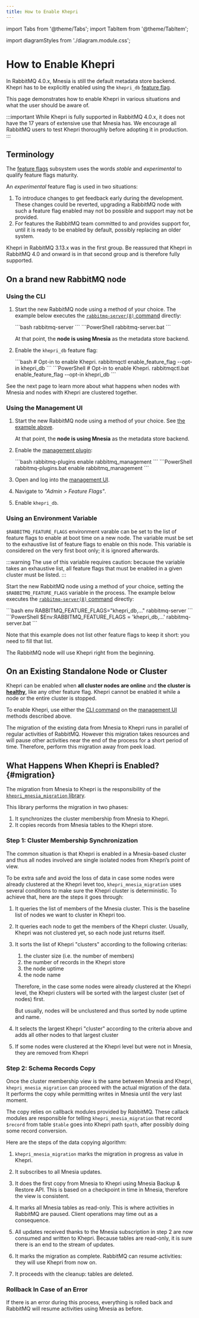```yaml
---
title: How to Enable Khepri
---
```


import Tabs from '@theme/Tabs';
import TabItem from '@theme/TabItem';

import diagramStyles from './diagram.module.css';

# How to Enable Khepri

In RabbitMQ 4.0.x, Mnesia is still the default metadata store backend. Khepri
has to be explicitly enabled using the `khepri_db` [feature
flag](../feature-flags).

This page demonstrates how to enable Khepri in various situations and what the
user should be aware of.

:::important
While Khepri is fully supported in RabbitMQ 4.0.x, it does not have the 17
years of extensive use that Mnesia has. We encourage all RabbitMQ users to
test Khepri thoroughly before adopting it in production.
:::

## Terminology

The [feature flags](../feature-flags) subsystem uses the words *stable* and
*experimental* to qualify feature flags maturity.

An *experimental* feature flag is used in two situations:

1. To introduce changes to get feedback early during the development. These
   changes could be reverted, upgrading a RabbitMQ node with such a feature
   flag enabled may not bo possible and support may not be provided.
2. For features the RabbitMQ team committed to and provides support for, until
   it is ready to be enabled by default, possibly replacing an older system.

Khepri in RabbitMQ 3.13.x was in the first group. Be reassured that Khepri in
RabbitMQ 4.0 and onward is in that second group and is therefore fully
supported.

## On a brand new RabbitMQ node

### Using the CLI

1.  Start the new RabbitMQ node using a method of your choice. The example
    below executes the [`rabbitmq-server(8)`
    command](../man/rabbitmq-server.8) directly:

    <Tabs groupId="examples">
    <TabItem value="bash" label="bash" default>
    ```bash
    rabbitmq-server
    ```
    </TabItem>
    <TabItem value="PowerShell" label="PowerShell">
    ```PowerShell
    rabbitmq-server.bat
    ```
    </TabItem>
    </Tabs>

    At that point, the **node is using Mnesia** as the metadata store backend.

2.  Enable the `khepri_db` feature flag:

    <Tabs groupId="examples">
    <TabItem value="bash" label="bash" default>
    ```bash
    # Opt-in to enable Khepri.
    rabbitmqctl enable_feature_flag --opt-in khepri_db
    ```
    </TabItem>
    <TabItem value="PowerShell" label="PowerShell">
    ```PowerShell
    # Opt-in to enable Khepri.
    rabbitmqctl.bat enable_feature_flag --opt-in khepri_db
    ```
    </TabItem>
    </Tabs>

See the next page to learn more about what happens when nodes with Mnesia and
nodes with Khepri are clustered together.

### Using the Management UI

1.  Start the new RabbitMQ node using a method of your choice. See [the
    example above](#using-the-cli).

    At that point, the **node is using Mnesia** as the metadata store backend.

2.  Enable the [management plugin](../management):

    <Tabs groupId="examples">
    <TabItem value="bash" label="bash" default>
    ```bash
    rabbitmq-plugins enable rabbitmq_management
    ```
    </TabItem>
    <TabItem value="PowerShell" label="PowerShell">
    ```PowerShell
    rabbitmq-plugins.bat enable rabbitmq_management
    ```
    </TabItem>
    </Tabs>

3.  Open and log into the [management UI](../management#usage-ui).

4.  Navigate to *"Admin > Feature Flags"*.

5.  Enable `khepri_db`.

### Using an Environment Variable

`$RABBITMQ_FEATURE_FLAGS` environment varable can be set to the list of feature
flags to enable at boot time on a new node. The variable must be set to the
exhaustive list of feature flags to enable on this node. This variable is
considered on the very first boot only; it is ignored afterwards.

:::warning
The use of this variable requires caution: because the variable takes an
exhaustive list, all feature flags that must be enabled in a given cluster
must be listed.
:::

Start the new RabbitMQ node using a method of your choice, setting the
`$RABBITMQ_FEATURE_FLAGS` variable in the process. The example below executes
the [`rabbitmq-server(8)` command](../man/rabbitmq-server.8) directly:

<Tabs groupId="examples">
<TabItem value="bash" label="bash" default>
```bash
env RABBITMQ_FEATURE_FLAGS="khepri_db,..." rabbitmq-server
```
</TabItem>
<TabItem value="PowerShell" label="PowerShell">
```PowerShell
$Env:RABBITMQ_FEATURE_FLAGS = 'khepri_db,...'
rabbitmq-server.bat
```
</TabItem>
</Tabs>

Note that this example does not list other feature flags to keep it short: you
need to fill that list.

The RabbitMQ node will use Khepri right from the beginning.

## On an Existing Standalone Node or Cluster

Khepri can be enabled when **all cluster nodes are online** and **the cluster
is [healthy](../monitoring)**, like any other feature flag. Khepri cannot be
enabled it while a node or the entire cluster is stopped.

To enable Khepri, use either the [CLI command](#using-the-cli) on the
[management UI](#using-the-management-ui) methods described above.

The migration of the existing data from Mnesia to Khepri runs in parallel of
regular activities of RabbitMQ. However this migration takes resources and
will pause other activities near the end of the process for a short period of
time. Therefore, perform this migration away from peek load.

## What Happens When Khepri is Enabled? {#migration}

The migration from Mnesia to Khepri is the responsibility of the
[`khepri_mnesia_migration`
library](https://rabbitmq.github.io/khepri_mnesia_migration/).

This library performs the migration in two phases:

1. It synchronizes the cluster membership from Mnesia to Khepri.
2. It copies records from Mnesia tables to the Khepri store.

### Step 1: Cluster Membership Synchronization

The common situation is that Khepri is enabled in a Mnesia-based cluster and
thus all nodes involved are single isolated nodes from Khepri’s point of view.

To be extra safe and avoid the loss of data in case some nodes were already
clustered at the Khepri levet too, `khepri_mnesia_migration` uses several
conditions to make sure the Khepri cluster is deterministic. To achieve that,
here are the steps it goes through:

1.  It queries the list of members of the Mnesia cluster. This is the baseline
    list of nodes we want to cluster in Khepri too.

2.  It queries each node to get the members of the Khepri cluster. Usually,
    Khepri was not clustered yet, so each node just returns itself.

3.  It sorts the list of Khepri "clusters" according to the following
    criterias:

    1. the cluster size (i.e. the number of members)
    2. the number of records in the Khepri store
    3. the node uptime
    4. the node name

    Therefore, in the case some nodes were already clustered at the Khepri
    level, the Khepri clusters will be sorted with the largest cluster (set of
    nodes) first.

    But usually, nodes will be unclustered and thus sorted by node uptime and
    name.

4.  It selects the largest Khepri "cluster" according to the criteria above
    and adds all other nodes to that largest cluster

5.  If some nodes were clustered at the Khepri level but were not in Mnesia,
    they are removed from Khepri

### Step 2: Schema Records Copy

Once the cluster membership view is the same between Mnesia and Khepri,
`khepri_mnesia_migration` can proceed with the actual migration of the data.
It performs the copy while permitting writes in Mnesia until the very last
moment.

The copy relies on callback modules provided by RabbitMQ. These callack
modules are responsible for telling `khepri_mnesia_migration` that record
`$record` from table `$table` goes into Khepri path `$path`, after possibly
doing some record conversion.

Here are the steps of the data copying algorithm:

1.  `khepri_mnesia_migration` marks the migration in progress as value in
    Khepri.

2.  It subscribes to all Mnesia updates.

3.  It does the first copy from Mnesia to Khepri using Mnesia Backup & Restore
    API. This is based on a checkpoint in time in Mnesia, therefore the view
    is consistent.

4.  It marks all Mnesia tables as read-only. This is where activities in
    RabbitMQ are paused. Client operations may time out as a consequence.

5.  All updates received thanks to the Mnesia subscription in step 2 are now
    consumed and written to Khepri. Because tables are read-only, it is sure
    there is an end to the stream of updates.

6.  It marks the migration as complete. RabbitMQ can resume activities: they
    will use Khepri from now on.

7.  It proceeds with the cleanup: tables are deleted.

### Rollback In Case of an Error

If there is an error during this process, everything is rolled back and
RabbitMQ will resume activities using Mnesia as before.
